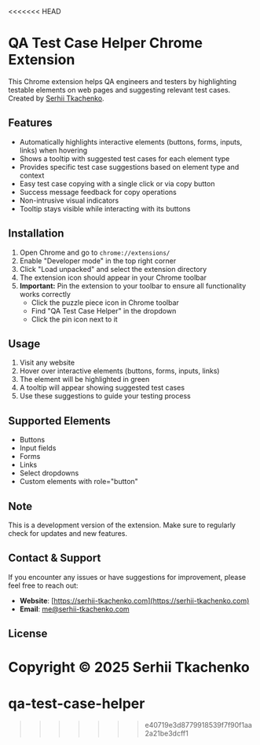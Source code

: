 <<<<<<< HEAD
# QA Test Case Helper Chrome Extension

This Chrome extension helps QA engineers and testers by highlighting testable elements on web pages and suggesting relevant test cases. Created by [Serhii Tkachenko](https://serhii-tkachenko.com).

## Features

- Automatically highlights interactive elements (buttons, forms, inputs, links) when hovering
- Shows a tooltip with suggested test cases for each element type
- Provides specific test case suggestions based on element type and context
- Easy test case copying with a single click or via copy button
- Success message feedback for copy operations
- Non-intrusive visual indicators
- Tooltip stays visible while interacting with its buttons

## Installation

1. Open Chrome and go to `chrome://extensions/`
2. Enable "Developer mode" in the top right corner
3. Click "Load unpacked" and select the extension directory
4. The extension icon should appear in your Chrome toolbar
5. **Important:** Pin the extension to your toolbar to ensure all functionality works correctly
   - Click the puzzle piece icon in Chrome toolbar
   - Find "QA Test Case Helper" in the dropdown
   - Click the pin icon next to it

## Usage

1. Visit any website
2. Hover over interactive elements (buttons, forms, inputs, links)
3. The element will be highlighted in green
4. A tooltip will appear showing suggested test cases
5. Use these suggestions to guide your testing process

## Supported Elements

- Buttons
- Input fields
- Forms
- Links
- Select dropdowns
- Custom elements with role="button"

## Note

This is a development version of the extension. Make sure to regularly check for updates and new features.

## Contact & Support

If you encounter any issues or have suggestions for improvement, please feel free to reach out:

- **Website**: [https://serhii-tkachenko.com](https://serhii-tkachenko.com)
- **Email**: [me@serhii-tkachenko.com](mailto:me@serhii-tkachenko.com)

## License

Copyright © 2025 Serhii Tkachenko
=======
# qa-test-case-helper
>>>>>>> e40719e3d8779918539f7f90f1aa2a21be3dcff1
